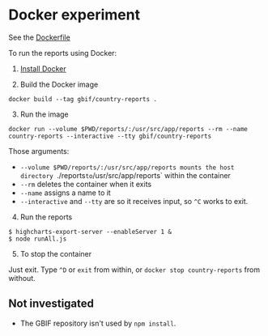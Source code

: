 # Docker experiment

See the [Dockerfile](./Dockerfile)

To run the reports using Docker:

1. [Install Docker](https://docs.docker.com/engine/installation/)

2. Build the Docker image

```
docker build --tag gbif/country-reports .
```

3. Run the image

```
docker run --volume $PWD/reports/:/usr/src/app/reports --rm --name country-reports --interactive --tty gbif/country-reports
```

Those arguments:

* `--volume $PWD/reports/:/usr/src/app/reports mounts the host directory `./reports` to `/usr/src/app/reports` within the container
* `--rm` deletes the container when it exits
* `--name` assigns a name to it
* `--interactive` and `--tty` are so it receives input, so `^C` works to exit.

4. Run the reports
```
$ highcharts-export-server --enableServer 1 &
$ node runAll.js
```

5. To stop the container

Just exit. Type `^D` or `exit` from within, or `docker stop country-reports` from without.

## Not investigated

* The GBIF repository isn't used by `npm install`.
